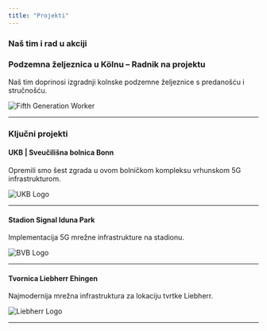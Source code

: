 ```yaml
---
title: "Projekti"
---
```


### Naš tim i rad u akciji

### Podzemna željeznica u Kölnu – Radnik na projektu  

Naš tim doprinosi izgradnji kolnske podzemne željeznice s predanošću i stručnošću.

![Fifth Generation Worker](/images/fifth-gen-tshirt.jpeg)

---

### Ključni projekti

#### UKB | Sveučilišna bolnica Bonn

Opremili smo šest zgrada u ovom bolničkom kompleksu vrhunskom 5G infrastrukturom.

![UKB Logo](/images/ukb-bonn.webp)

---

#### Stadion Signal Iduna Park

Implementacija 5G mrežne infrastrukture na stadionu.

![BVB Logo](/images/bvb-stadium.jpg)

---

#### Tvornica Liebherr Ehingen

Najmodernija mrežna infrastruktura za lokaciju tvrtke Liebherr.

![Liebherr Logo](/images/liebherr.jpg)

---
